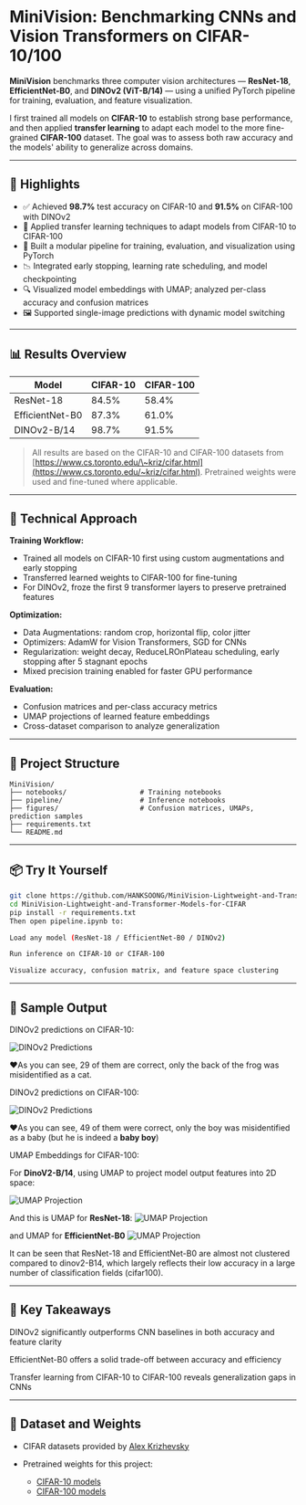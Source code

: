 # MiniVision: Benchmarking CNNs and Vision Transformers on CIFAR-10/100

**MiniVision** benchmarks three computer vision architectures — **ResNet-18**, **EfficientNet-B0**, and **DINOv2 (ViT-B/14)** — using a unified PyTorch pipeline for training, evaluation, and feature visualization.

I first trained all models on **CIFAR-10** to establish strong base performance, and then applied **transfer learning** to adapt each model to the more fine-grained **CIFAR-100** dataset. The goal was to assess both raw accuracy and the models' ability to generalize across domains.

---

## 🚀 Highlights

- ✅ Achieved **98.7%** test accuracy on CIFAR-10 and **91.5%** on CIFAR-100 with DINOv2
- 🔁 Applied transfer learning techniques to adapt models from CIFAR-10 to CIFAR-100
- 🧠 Built a modular pipeline for training, evaluation, and visualization using PyTorch
- 📉 Integrated early stopping, learning rate scheduling, and model checkpointing
- 🔍 Visualized model embeddings with UMAP; analyzed per-class accuracy and confusion matrices
- 🖼️ Supported single-image predictions with dynamic model switching

---

## 📊 Results Overview

| Model           | CIFAR-10 | CIFAR-100 |
|----------------|----------|-----------|
| ResNet-18       | 84.5%    | 58.4%     |
| EfficientNet-B0 | 87.3%    | 61.0%     |
| DINOv2-B/14     | 98.7%    | 91.5%     |

> All results are based on the CIFAR-10 and CIFAR-100 datasets from [https://www.cs.toronto.edu/\~kriz/cifar.html](https://www.cs.toronto.edu/~kriz/cifar.html). Pretrained weights were used and fine-tuned where applicable.

---

## 🧪 Technical Approach

**Training Workflow:**
- Trained all models on CIFAR-10 first using custom augmentations and early stopping
- Transferred learned weights to CIFAR-100 for fine-tuning
- For DINOv2, froze the first 9 transformer layers to preserve pretrained features

**Optimization:**
- Data Augmentations: random crop, horizontal flip, color jitter
- Optimizers: AdamW for Vision Transformers, SGD for CNNs
- Regularization: weight decay, ReduceLROnPlateau scheduling, early stopping after 5 stagnant epochs
- Mixed precision training enabled for faster GPU performance

**Evaluation:**
- Confusion matrices and per-class accuracy metrics
- UMAP projections of learned feature embeddings
- Cross-dataset comparison to analyze generalization

---

## 📂 Project Structure

```
MiniVision/
├── notebooks/                  # Training notebooks
├── pipeline/                   # Inference notebooks
├── figures/                    # Confusion matrices, UMAPs, prediction samples
├── requirements.txt
└── README.md
```

---

## 📦 Try It Yourself

```bash
git clone https://github.com/HANKSOONG/MiniVision-Lightweight-and-Transformer-Models-for-CIFAR.git
cd MiniVision-Lightweight-and-Transformer-Models-for-CIFAR
pip install -r requirements.txt
Then open pipeline.ipynb to:

Load any model (ResNet-18 / EfficientNet-B0 / DINOv2)

Run inference on CIFAR-10 or CIFAR-100

Visualize accuracy, confusion matrix, and feature space clustering

```

---

## 📸 Sample Output

DINOv2 predictions on CIFAR-10:

![DINOv2 Predictions](figures/prediction_for_dinov2_cifar10.png)

❤️As you can see, 29 of them are correct, only the back of the frog was misidentified as a cat.

DINOv2 predictions on CIFAR-100:

![DINOv2 Predictions](figures/prediction_for_dinov2_cifar100.png)

❤️As you can see, 49 of them were correct, only the boy was misidentified as a baby (but he is indeed a **baby boy**)

UMAP Embeddings for CIFAR-100:

For **DinoV2-B/14**, using UMAP to project model output features into 2D space:

![UMAP Projection](figures/umap_embeddings/umap_dino_cifar100.png)

And this is UMAP for **ResNet-18**:
![UMAP Projection](figures/umap_embeddings/umap_res_cifar100.png)

and UMAP for **EfficientNet-B0**
![UMAP Projection](figures/umap_embeddings/umap_eff_cifar100.png)

It can be seen that ResNet-18 and EfficientNet-B0 are almost not clustered compared to dinov2-B14, which largely reflects their low accuracy in a large number of classification fields (cifar100).

---

## 🔑 Key Takeaways

DINOv2 significantly outperforms CNN baselines in both accuracy and feature clarity

EfficientNet-B0 offers a solid trade-off between accuracy and efficiency

Transfer learning from CIFAR-10 to CIFAR-100 reveals generalization gaps in CNNs

---

## 📁 Dataset and Weights

* CIFAR datasets provided by [Alex Krizhevsky](https://www.cs.toronto.edu/~kriz/cifar.html)
* Pretrained weights for this project:

  * [CIFAR-10 models](https://drive.google.com/file/d/1--vYxuc0fRE7539StX1Ts9RkAw00_XiZ/view?usp=drive_link)
  * [CIFAR-100 models](https://drive.google.com/file/d/1Qp063eb6V9tSmYsfnJOtNH_fMHCQ_I7M/view?usp=drive_link)



